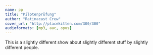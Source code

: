 ```yaml
---
name: pp
title: "Pilotenprüfung"
author: "Ratinacast Crew"
cover_url: "http://placekitten.com/300/300"
audioformats: [mp3, aac, opus]
---
```


This is a slightly different show about slightly different stuff by slightly different people.
